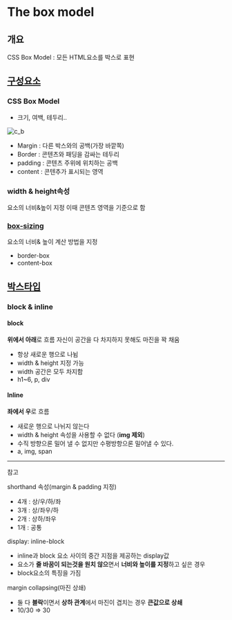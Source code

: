 # The box model
## 개요
CSS Box Model : 모든 HTML요소를 박스로 표현

## [구성요소](02-1.html)
### CSS Box Model
- 크기, 여백, 테두리..

![c_b](css_box.png)

- Margin : 다른 박스와의 공백(가장 바깥쪽)
- Border : 콘텐츠와 패딩을 감싸는 테두리
- padding : 콘텐츠 주위에 위치하는 공백
- content : 콘텐추가 표시되는 영역

### width & height속성
요소의 너비&높이 지정
이때 콘텐츠 영역을 기준으로 함


### [box-sizing](02-2.html)
요소의 너비& 높이 계산 방법을 지정
- border-box
- content-box


## [박스타입](02-3.html)
### block & inline
#### block 
**위에서 아래**로 흐름
자신이 공간을 다 차지하지 못해도 마진을 꽉 채움
- 항상 새로운 행으로 나뉨
- width & height 지정 가능
- width 공간은 모두 차지함
- h1~6, p, div 

#### lnline 
**좌에서 우**로 흐름
- 새로운 행으로 나뉘지 않는다
- width & height 속성을 사용할 수 없다 (**img 제외**)
- 수직 방향으론 밀어 낼 수 없지만 수평방항으론 밀어낼 수 있다.
- a, img, span

---
참고

shorthand 속성(margin & padding 지정)
- 4개 : 상/우/하/좌
- 3개 : 상/좌우/하
- 2개 : 상하/좌우
- 1개 : 공통

display: inline-block
- inline과 block 요소 사이의 중간 지점을 제공하는 display값
- 요소가 **줄 바꿈이 되는것을 원치 않으**면서 **너비와 높이를 지정**하고 싶은 경우 
- block요소의 특징을 가짐

margin collapsing(마진 상쇄)
- 둘 다 **블락**이면서 **상하 관계**에서 마진이 겹치는 경우 **큰값으로 상쇄**
- 10/30 => 30